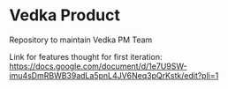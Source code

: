 # Vedka Product
Repository to maintain Vedka PM Team

Link for features thought for first iteration: https://docs.google.com/document/d/1e7U9SW-imu4sDmRBWB39adLa5pnL4JV6Neq3pQrKstk/edit?pli=1
